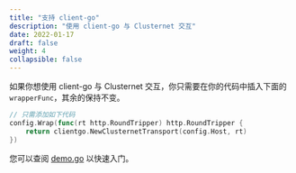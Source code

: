 ```yaml
---
title: "支持 client-go"
description: "使用 client-go 与 Clusternet 交互"
date: 2022-01-17
draft: false
weight: 4
collapsible: false
---
```


如果你想使用 client-go 与 Clusternet 交互，你只需要在你的代码中插入下面的 `wrapperFunc`，其余的保持不变。

```go
// 只需添加如下代码
config.Wrap(func(rt http.RoundTripper) http.RoundTripper {
    return clientgo.NewClusternetTransport(config.Host, rt)
})
```

您可以查阅 [demo.go](https://github.com/clusternet/clusternet/blob/main/examples/clientgo/demo.go) 以快速入门。